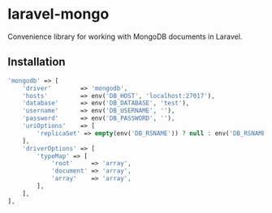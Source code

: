 # laravel-mongo
Convenience library for working with MongoDB documents in Laravel.

## Installation

```php
'mongodb' => [
    'driver'        => 'mongodb',
    'hosts'         => env('DB_HOST', 'localhost:27017'),
    'database'      => env('DB_DATABASE', 'test'),
    'username'      => env('DB_USERNAME', ''),
    'password'      => env('DB_PASSWORD', ''),
    'uriOptions'    => [
        'replicaSet' => empty(env('DB_RSNAME')) ? null : env('DB_RSNAME', 'rs1'),
    ],
    'driverOptions' => [
        'typeMap' => [
            'root'     => 'array',
            'document' => 'array',
            'array'    => 'array',
        ],
    ],
],
```
